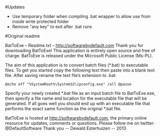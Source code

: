 #Updates
- Use temporary folder when compiling .bat wrapper to allow use from inside write protected folder
- Remove "any key" to exit after .bat runs

#Original readme

BatToExe – Readme.txt – http://softwarebydefault.com
Thank you for downloading BatToExe! This application is entirely open source and free of charge. 
BatToExe is released under the Microsoft Public License (Ms-PL).

The aim of this application is to convert batch files (*.bat) to executable files. 
To get you started copy the following text then paste into a blank text file. 
After saving rename the text file’s extension to .bat:

`@echo off
"%SystemRoot%\System32\ipconfig.exe" /all
@pause`

Specify your newly created *.bat file as an input batch file to BatToExe.exe, 
then specify a file name and location for the executable file that will be generated. 
If all goes well you should end up with an executable file that performs the exact same function as the original *.bat file.

BatToExe is hosted at http://softwarebydefault.com, the primary online resource for updates, comments or questions.
Please follow me on twitter: @DefaultSoftware
Thank you -- Dewald Esterhuizen -- 2013
